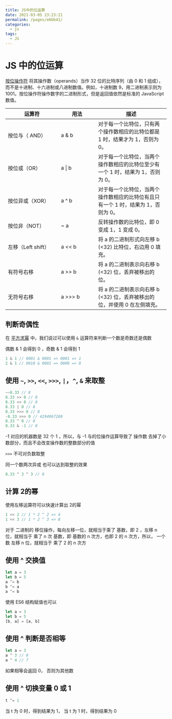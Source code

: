 ```yaml
---
title: JS中的位运算
date: 2021-03-05 23:23:21
permalink: /pages/e6bb41/
categories:
  - js
tags:
  - JS
---
```

# JS 中的位运算

[按位操作符](https://developer.mozilla.org/zh-CN/docs/conflicting/Web/JavaScript/Reference/Operators_7c8eb9475d97a4a734c5991857698560) 将其操作数（operands）当作 32 位的比特序列（由 0 和 1 组成），而不是十进制、十六进制或八进制数值。例如，十进制数 9，用二进制表示则为 1001。按位操作符操作数字的二进制形式，但是返回值依然是标准的 JavaScript 数值。

| <div style="width:150px">运算符</div> |   <div style="width: 100px">用法</div>   | 描述 |
| ---- | ------- | --- |
| 按位与（ AND） | a & b | 对于每一个比特位，只有两个操作数相应的比特位都是 1 时，结果才为 1，否则为 0。 |
| 按位或（OR） | a \| b | 对于每一个比特位，当两个操作数相应的比特位至少有一个 1 时，结果为 1，否则为 0。 |
| 按位异或（XOR） | a ^ b | 对于每一个比特位，当两个操作数相应的比特位有且只有一个 1 时，结果为 1，否则为 0。 |
| 按位非（NOT） | ~ a | 反转操作数的比特位，即 0 变成 1，1 变成 0。 |
| 左移（Left shift） | a << b | 将 a 的二进制形式向左移 b (<32) 比特位，右边用 0 填充。 |
| 有符号右移 | a >> b | 将 a 的二进制表示向右移 b (<32) 位，丢弃被移出的位。 |
| 无符号右移 | a >>> b | 将 a 的二进制表示向右移 b (<32) 位，丢弃被移出的位，并使用 0 在左侧填充。 |

## 判断奇偶性
在 [平方求幂](./exponentiationBySquaring.md) 中，我们说过可以使用 `&` 运算符来判断一个数是奇数还是偶数

偶数 & 1  会得到 0 ，奇数 & 1 会得到 1

```js
1 & 1 // 0001 & 0001 => 0001 => 1
2 & 1 // 0010 & 0001 => 0000 => 0
```

## 使用 `~`, `>>`, `<<`, `>>>`, `|`，`^`, `&` 来取整

```js
~~8.33 // 8
8.33 >> 0 // 8
8.33 << 0 // 8
8.33 | 0 // 8
8.33 >>> 0 // 8
-8.33 >>> 0 // 4294967288
8.33 ^ 0 // 8
8.33 & -1 // 8
```

-1 对应的机器数是 32 个 1 ，所以，与 -1 与的位操作运算导致了 操作数 去掉了小数部分，而且不会改变操作数的整数部分的值


`>>>` 不可对负数取整

同一个数两次异或  也可以达到取整的效果
```js
8.33 ^ 3 ^ 3 // 8
```

## 计算 2的幂

使用左移运算符可以快速计算出 2的幂
```js
1 << 2 // 1 * 2 ^ 2 => 4
1 << 3 // 1 * 2 ^ 3 => 8
```

对于 二进制的 移位操作，每向左移一位，就相当于乘了 基数，即 2 ，左移 n 位，就相当于 乘了 n 次 基数，即 基数的 n 次方，也即 2 的 n 次方，所以， 一个数 左移 n 位，就相当于 乘了 2 的 n 次方

## 使用 ^ 交换值
```js
let a = 3
let b = 5
a ^= b
b ^= a
a ^= b
```
使用 ES6 结构赋值也可以
```js
let a = 3
let b = 5
[b, a] = [a, b]
```

## 使用 ^ 判断是否相等
```js
let a = 3
a ^ 3 // 0
a ^ 4 // 7
```
如果相等会返回 0， 否则为其他数

## 使用 ^ 切换变量 0 或 1
```js
t ^= 1
```
当 t 为 0 时，得到结果为 1， 当 t 为 1 时，得到结果为 0

